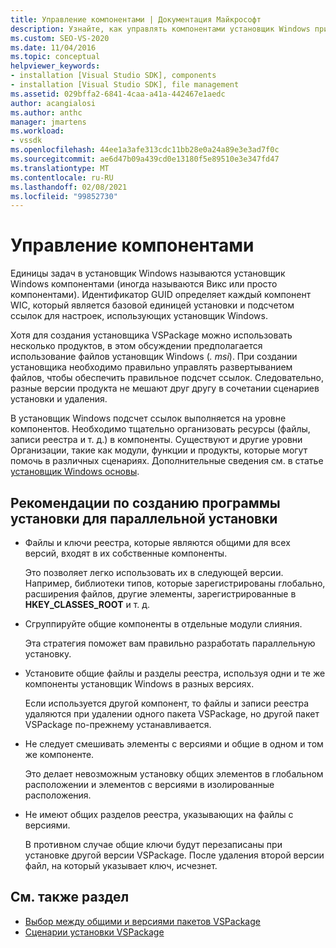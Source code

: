 ```yaml
---
title: Управление компонентами | Документация Майкрософт
description: Узнайте, как управлять компонентами установщик Windows при создании установщика VSPackage в Visual Studio.
ms.custom: SEO-VS-2020
ms.date: 11/04/2016
ms.topic: conceptual
helpviewer_keywords:
- installation [Visual Studio SDK], components
- installation [Visual Studio SDK], file management
ms.assetid: 029bffa2-6841-4caa-a41a-442467e1aedc
author: acangialosi
ms.author: anthc
manager: jmartens
ms.workload:
- vssdk
ms.openlocfilehash: 44ee1a3afe313cdc11bb28e0a24a89e3e3ad7f0c
ms.sourcegitcommit: ae6d47b09a439cd0e13180f5e89510e3e347fd47
ms.translationtype: MT
ms.contentlocale: ru-RU
ms.lasthandoff: 02/08/2021
ms.locfileid: "99852730"
---
```

# <a name="component-management"></a>Управление компонентами
Единицы задач в установщик Windows называются установщик Windows компонентами (иногда называются Викс или просто компонентами). Идентификатор GUID определяет каждый компонент WIC, который является базовой единицей установки и подсчетом ссылок для настроек, использующих установщик Windows.

 Хотя для создания установщика VSPackage можно использовать несколько продуктов, в этом обсуждении предполагается использование файлов установщик Windows (*. msi*). При создании установщика необходимо правильно управлять развертыванием файлов, чтобы обеспечить правильное подсчет ссылок. Следовательно, разные версии продукта не мешают друг другу в сочетании сценариев установки и удаления.

 В установщик Windows подсчет ссылок выполняется на уровне компонентов. Необходимо тщательно организовать ресурсы (файлы, записи реестра и т. д.) в компоненты. Существуют и другие уровни Организации, такие как модули, функции и продукты, которые могут помочь в различных сценариях. Дополнительные сведения см. в статье [установщик Windows основы](../../extensibility/internals/windows-installer-basics.md).

## <a name="guidelines-of-authoring-setup-for-side-by-side-installation"></a>Рекомендации по созданию программы установки для параллельной установки

- Файлы и ключи реестра, которые являются общими для всех версий, входят в их собственные компоненты.

     Это позволяет легко использовать их в следующей версии. Например, библиотеки типов, которые зарегистрированы глобально, расширения файлов, другие элементы, зарегистрированные в **HKEY_CLASSES_ROOT** и т. д.

- Сгруппируйте общие компоненты в отдельные модули слияния.

     Эта стратегия поможет вам правильно разработать параллельную установку.

- Установите общие файлы и разделы реестра, используя одни и те же компоненты установщик Windows в разных версиях.

     Если используется другой компонент, то файлы и записи реестра удаляются при удалении одного пакета VSPackage, но другой пакет VSPackage по-прежнему устанавливается.

- Не следует смешивать элементы с версиями и общие в одном и том же компоненте.

     Это делает невозможным установку общих элементов в глобальном расположении и элементов с версиями в изолированные расположения.

- Не имеют общих разделов реестра, указывающих на файлы с версиями.

     В противном случае общие ключи будут перезаписаны при установке другой версии VSPackage. После удаления второй версии файл, на который указывает ключ, исчезнет.

## <a name="see-also"></a>См. также раздел
- [Выбор между общими и версиями пакетов VSPackage](../../extensibility/choosing-between-shared-and-versioned-vspackages.md)
- [Сценарии установки VSPackage](../../extensibility/internals/vspackage-setup-scenarios.md)
